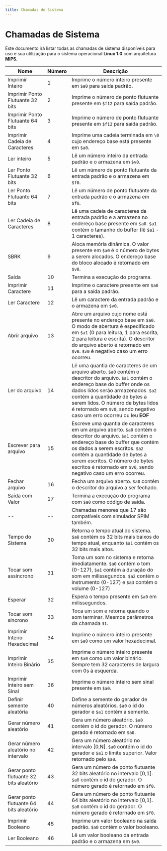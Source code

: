```yaml
---
title: Chamadas de Sistema
---
```


# Chamadas de Sistema

Este documento irá listar todas as chamadas de sistema disponíveis para uso e sua
utilização para o sistema operacional **Linux 1.0** com arquitetura **MIPS**.

| Nome | Número | Descrição |
|------|--------|-----------|
| Imprimir Inteiro | 1 | Imprime o número inteiro presente em `$a0` para saída padrão. |
| Imprimir Ponto Flutuante 32 bits | 2 | Imprime o número de ponto flutuante presente em `$f12` para saída padrão. |
| Imprimir Ponto Flutuante 64 bits | 3 | Imprime o número de ponto flutuante presente em `$f12` para saída padrão. |
| Imprimir Cadeia de Caracteres | 4 | Imprime uma cadeia terminada em `\0` cujo endereço base está presente em `$a0`. |
| Ler inteiro | 5 | Lê um número inteiro da entrada padrão e o armazena em `$v0`. |
| Ler Ponto Flutuante 32 bits | 6 | Lê um número de ponto flutuante da entrada padrão e o armazena em `$f0`. |
| Ler Ponto Flutuante 64 bits | 7 | Lê um número de ponto flutuante da entrada padrão e o armazena em `$f0`. |
| Ler Cadeia de Caracteres | 8 | Lê uma cadeia de caracteres da entrada padrão e a armazena no endereço base presente em `$a0`. `$a1` contém o tamanho do buffer (lê `$a1` - 1 caracteres). |
| SBRK | 9 | Aloca memória dinâmica. O valor presente em `$a0` é o número de bytes a serem alocados. O endereço base do bloco alocado é retornado em `$v0`. |
| Saída | 10 | Termina a execução do programa. |
| Imprimir Caractere | 11 | Imprime o caractere presente em `$a0` para a saída padrão. |
| Ler Caractere | 12 | Lê um caractere da entrada padrão e o armazena em `$v0`. |
| Abrir arquivo | 13 | Abre um arquivo cujo nome está presente no endereço base em `$a0`. O modo de abertura é especificado em `$a1` (0 para leitura, 1 para escrita, 2 para leitura e escrita). O descritor do arquivo aberto é retornado em `$v0`. `$v0` é negativo caso um erro ocorreu. |
| Ler do arquivo | 14 | Lê uma quantia de caracteres de um arquivo aberto. `$a0` contém o descritor do arquivo. `$a1` contém o endereço base do buffer onde os dados lidos serão armazenados. `$a2` contém a quantidade de bytes a serem lidos. O número de bytes lidos é retornado em `$v0`, sendo negativo caso um erro ocorreu ou leu **EOF** |
| Escrever para arquivo | 15 | Escreve uma quantia de caracteres em um arquivo aberto. `$a0` contém o descritor do arquivo. `$a1` contém o endereço base do buffer que contém os dados a serem escritos. `$a2` contém a quantidade de bytes a serem escritos. O número de bytes escritos é retornado em `$v0`, sendo negativo caso um erro ocorreu. |
| Fechar arquivo | 16 | Fecha um arquivo aberto. `$a0` contém o descritor do arquivo a ser fechado. |
| Saída com Valor | 17 | Termina a execução do programa com `$a0` como código de saída. |
| -- | -- | Chamadas menores que 17 são compatíveis com simulador SPIM também. |
| Tempo do Sistema | 30 | Retorna o tempo atual do sistema. `$a0` contém os 32 bits mais baixos do tempo atual, enquanto `$a1` contém os 32 bits mais altos. |
| Tocar som assíncrono | 31 | Toma um som no sistema e retorna imediatamente. `$a0` contém o tom (0-127), `$a1` contém a duração do som em milissegundos. `$a2` contém o instrumento (0-127) e `$a3` contém o volume (0-127) |
| Esperar | 32 | Espera o tempo presente em `$a0` em milissegundos. |
| Tocar som síncrono | 33 | Toca um som e retorna quando o som terminar. Mesmos parâmetros da chamada `31`. |
| Imprimir Inteiro Hexadecimal | 34 | Imprime o número inteiro presente em `$a0` como um valor hexadecimal. |
| Imprimir Inteiro Binário | 35 | Imprime o número inteiro presente em `$a0` como um valor binário. Sempre tem 32 caracteres de largura com 0s à esquerda. |
| Imprimir Inteiro sem Sinal | 36 | Imprime o número inteiro sem sinal presente em `$a0`. |
| Definir semente aleatória | 40 | Define a semente do gerador de números aleatórios. `$a0` o id do gerador e `$a1` contém a semente. |
| Gerar número aleatório | 41 | Gera um número aleatório. `$a0` contém o id do gerador. O número gerado é retornado em `$a0`. |
| Gerar número aleatório no intervalo | 42 | Gera um número aleatório no intervalo [0,N]. `$a0` contém o id do gerador e `$a1` o limite superior. Valor retornado pelo `$a0`. |
| Gerar ponto flutuante 32 bits aleatório | 43 | Gera um número de ponto flutuante 32 bits aleatório no intervalo [0,1]. `$a0` contém o id do gerador. O número gerado é retornado em `$f0`. |
| Gerar ponto flutuante 64 bits aleatório | 44 | Gera um número de ponto flutuante 64 bits aleatório no intervalo [0,1]. `$a0` contém o id do gerador. O número gerado é retornado em `$f0`. |
| Imprimir Booleano | 45 | Imprime um valor booleano na saída padrão. `$a0` contém o valor booleano. |
| Ler Booleano | 46 | Lê um valor booleano da entrada padrão e o armazena em `$v0`. |